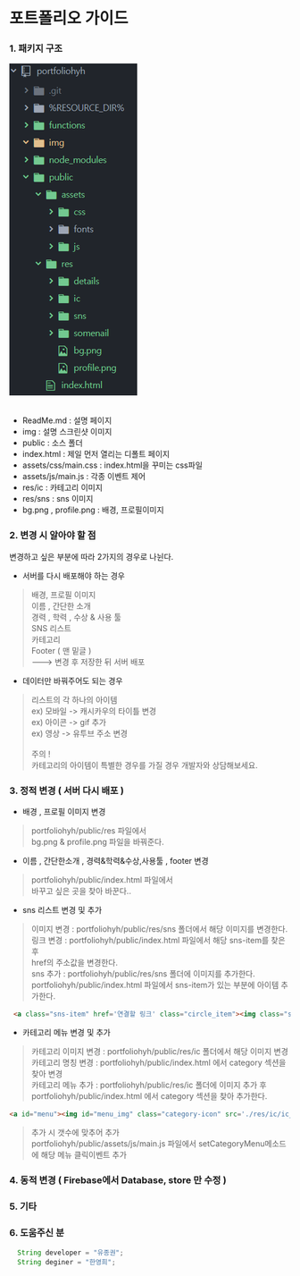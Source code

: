 # 포트폴리오 가이드

### 1. 패키지 구조
![패키지구조](./img/img_package.PNG) <br><br>
+ ReadMe.md : 설명 페이지 <br>
+ img : 설명 스크린샷 이미지 <br>
+ public : 소스 폴더
+ index.html : 제일 먼저 열리는 디폴트 페이지 <br>
+ assets/css/main.css : index.html을 꾸미는 css파일 <br>
+ assets/js/main.js : 각종 이벤트 제어 <br>
+ res/ic : 카테고리 이미지
+ res/sns : sns 이미지
+ bg.png , profile.png : 배경, 프로필이미지



### 2. 변경 시 알아야 할 점
변경하고 싶은 부분에 따라 2가지의 경우로 나뉜다.

+ 서버를 다시 배포해야 하는 경우
> 배경, 프로필 이미지<br>
> 이름 , 간단한 소개 <br>
> 경력 , 학력 , 수상 & 사용 툴<br>
> SNS 리스트 <br>
> 카테고리 <br>
> Footer ( 맨 밑글 ) <br>
---> 변경 후 저장한 뒤 서버 배포 <br>

+ 데이터만 바꿔주어도 되는 경우
> 리스트의 각 하나의 아이템 <br>
> ex) 모바일 -> 캐시카우의 타이틀 변경 <br>
> ex) 아이콘 -> gif 추가 <br>
> ex) 영상 -> 유투브 주소 변경 <br>
> <br>
> 주의 ! <br>
> 카테고리의 아이템이 특별한 경우를 가질 경우 개발자와 상담해보세요.<br>


### 3. 정적 변경 ( 서버 다시 배포 )
+ 배경 , 프로필 이미지 변경<br>
> portfoliohyh/public/res 파일에서 <br>
> bg.png & profile.png 파일을 바꿔준다.

+ 이름 , 간단한소개 , 경력&학력&수상,사용툴 , footer 변경 <br>
> portfoliohyh/public/index.html 파일에서 <br>
> 바꾸고 싶은 곳을 찾아 바꾼다.. <br>

+ sns 리스트 변경 및 추가 <br>
> 이미지 변경 : portfoliohyh/public/res/sns 폴더에서 해당 이미지를 변경한다. <br>
> 링크 변경 : portfoliohyh/public/index.html 파일에서 해당 sns-item를 찾은 후 <br>
> href의 주소값을 변경한다. <br>
> sns 추가 : portfoliohyh/public/res/sns 폴더에 이미지를 추가한다. <br>
> portfoliohyh/public/index.html 파일에서 sns-item가 있는 부분에 아이템 추가한다.<br>

``` html
 <a class="sns-item" href='연결할 링크' class="circle_item"><img class="sns-img" src='./res/sns/lottie.png'/></a></li>
```

+ 카테고리 메뉴 변경 및 추가 <br>
> 카테고리 이미지 변경 : portfoliohyh/public/res/ic 폴더에서 해당 이미지 변경 <br>
> 카테고리 명칭 변경 : portfoliohyh/public/index.html 에서 category 섹션을 찾아 변경 <br>
> 카테고리 메뉴 추가 : portfoliohyh/public/res/ic 폴더에 이미지 추가 후 <br>
> portfoliohyh/public/index.html 에서 category 섹션을 찾아 추가한다. <br>

``` html
<a id="menu"><img id="menu_img" class="category-icon" src='./res/ic/ic_menu.png'/><span> 메뉴</span></a>
```

> 추가 시 갯수에 맞추어 추가 <br>
> portfoliohyh/public/assets/js/main.js 파일에서 setCategoryMenu메소드에 해당 메뉴 클릭이벤트 추가 <br>


### 4. 동적 변경 ( Firebase에서 Database, store 만 수정 )




### 5. 기타




### 6. 도움주신 분
``` java
  String developer = "유종권";
  String deginer = "한영희";

```
